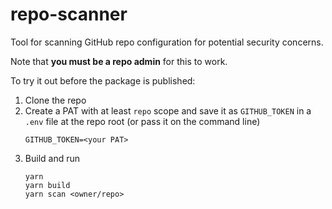 # repo-scanner

Tool for scanning GitHub repo configuration for potential security concerns.

Note that **you must be a repo admin** for this to work.

To try it out before the package is published:

1. Clone the repo
2. Create a PAT with at least `repo` scope and save it as `GITHUB_TOKEN` in a `.env` file at the repo root (or pass it on the command line)
   ```
   GITHUB_TOKEN=<your PAT>
   ```
3. Build and run
   ```
   yarn
   yarn build
   yarn scan <owner/repo>
   ```
